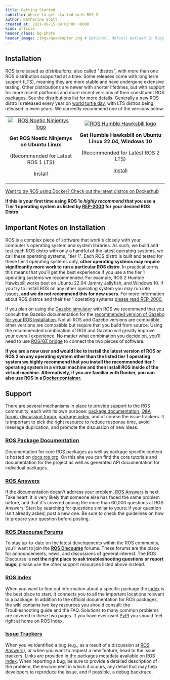 ```yaml
---
title: Getting Started
subtitle: Where to get started with ROS 2
author: Katherine Scott
created_at: 2021-06-15 09:00:00 +0000
kind: article
header_class: bg-photo
header_image: /imgs/quadcopter.png # Optional, default defined in blog layout
---
```


## Installation

ROS is released as *distributions*, also called "distros", with more than one ROS distribution supported at a time. Some releases come with long term support (LTS), meaning they are more stable and have undergone extensive testing. Other distributions are newer with shorter lifetimes, but with support for more recent platforms and more recent versions of their constituent ROS packages. See the [distributions list](http://docs.ros.org/) for more details. Generally a new ROS distro is released every year on [world turtle day](https://www.worldturtleday.org/), with LTS distros being released in even years. We currently recommend one of the versions below:

<table style="text-align: center">
<tr>
<td style="border: none;">
<a href="http://wiki.ros.org/noetic/Installation/Ubuntu">
<img src="/imgs/noetic.png" alt="ROS Noetic Ninjemys logo" style="float: center; max-height: 120px; vertical-align: middle">
</a>
<p><b>Get ROS Noetic Ninjemys on Ubuntu Linux</b></p>
<p>(Recommended for Latest ROS 1 LTS)</p>
<p><a class="btn btn-large btn-download" href="http://wiki.ros.org/noetic/Installation/Ubuntu">Install</a>
</p>
</td>
<td style="border: none;">
<a href="https://docs.ros.org/en/humble/Installation.html">
<img src="/imgs/humble.png" alt="ROS Humble Hawksbill logo" style="float: center; max-height: 120px; vertical-align: middle">
</a>
<p><b>Get Humble Hawksbill on Ubuntu Linux 22.04, Windows 10</b></p>
<p>(Recommended for Latest ROS 2 LTS)</p>
<p><a class="btn btn-large btn-download" href="https://docs.ros.org/en/humble/Installation.html">Install</a>
</p>
</td>
</tr>
</table>

[Want to try ROS using Docker? Check out the latest distros on Dockerhub](https://hub.docker.com/_/ros/)

**If this is your first time using ROS 1e *highly recommend* that you use a Tier 1 operating system as listed by [REP-2000](https://www.ros.org/reps/rep-2000.html) for your desired ROS Distro.**

## Important Notes on Installation

ROS is a complex piece of software that work's closely with your computer's
operating system and system libraries.  As such, we build and test each ROS
distro with only a handful of the latest operating systems, we call these
operating systems, "tier 1".  Each ROS distro is built and tested for these tier
1 operating systems only, **other operating systems may require significantly
more work to run a particular ROS distro**.  In practical terms this means that
you'll get the best experience if you use a the tier 1 operating systems we
recommended.  For example, ROS 2 Humble Hawksbill works best on Ubuntu 22.04
Jammy Jellyfish, and Windows 10.  If you try to install ROS on any other
operating system you may run into issues, **and we do not recommend this for new
users**.  For more information about ROS distros and their tier 1 operating
systems [please read REP-2000.](https://www.ros.org/reps/rep-2000.html)

If you plan on using the [Gazebo simulator](https://gazebosim.org/home) with ROS
we recommend that you consult the Gazebo documentation for the [recommended
version of Gazebo for your ROS
installation](https://gazebosim.org/docs/garden/ros_installation). Not all ROS
and Gazebo versions are compatible, other versions are compatible but require
that you build from source. Using the recommended combination of ROS and Gazebo
will greatly improve your overall experience. No matter what combination you
decide on, you'll need to use [ROS/GZ
bridge](https://github.com/gazebosim/ros_gz) to connect the two pieces of
software.

**If you are a new user and would like to install the latest version of ROS or
ROS 2 on any operating system other than the listed tier 1 operating system we
highly recommend that you install the recommended tier 1 operating system in a
virtual machine and then install ROS inside of the virtual
machine. Alternatively, if you are familiar with Docker, you can also use ROS in
a [Docker container](https://hub.docker.com/_/ros/).**

## Support

There are several mechanisms in place to provide support to the ROS community, each with its own purpose: [package documentation](https://docs.ros.org), [Q&A forum](https://answers.ros.org), [discussion forum](https://discourse.ros.org), [package index](https://index.ros.org), and of course the issue trackers.
It is important to pick the right resource to reduce response time, avoid message duplication, and promote the discussion of new ideas.

### [ROS Package Documentation <i style="font-size: 1rem;" class="fas fa-file-code"></i>](https://docs.ros.org)
Documentation for core ROS packages as well as package specific content is hosted on [docs.ros.org](https://docs.ros.org).
On this site you can find the core tutorials and documentation for the project as well as generated API documentation for individual packages.

### [ROS Answers <i style="font-size: 1rem;" class="fas fa-question-circle"></i>](https://answers.ros.org)
If the documentation doesn't address your problem, [ROS Answers](https://answers.ros.org) is next.
Take heart: it is very likely that someone else has faced the same problem before, and that it's covered among the more than 60,000 questions at ROS Answers.
Start by searching for questions similar to yours; if your question isn't already asked, post a new one. Be sure to check the guidelines on how to prepare your question before posting.

### [ROS Discourse Forums <i style="font-size: 1rem;" class="fas fa-comments"></i>](https://discourse.ros.org)

To stay up-to-date on the latest developments within the ROS community, you'll want to join the **[ROS Discourse](https://discourse.ros.org)** forums.
These forums are the place for announcements, news, and discussions of general interest.
The ROS Discourse is **not the right place to ask troubleshooting questions or report bugs**; please use the other support resources listed above instead.

### [ROS Index <i style="font-size: 1rem;" class="fas fa-sitemap"></i>](https://index.ros.org)

When you want to find out information about a specific package the [index](https://index.ros.org) is the best place to start.
It connects you to all the important locations relevant to a package.
In addition to the official documentation for ROS packages, the wiki contains two key resources you should consult: the Troubleshooting guide and the FAQ. Solutions to many common problems are covered in these two pages. If you have ever used [PyPI](https://pypi.org/) you should feel right at home on ROS Index. 

### [Issue Trackers <i style="font-size: 1rem;" class="fas fa-bug"></i>](https://github.com/ros2/ros2/issues)

When you've identified a bug (e.g., as a result of a discussion at [ROS Answers](https://answers.ros.org)), or when you want to request a new feature, head to the issue trackers.
Links are provided in the packages metadata available on [ROS Index](https://index.ros.org).
When reporting a bug, be sure to provide a detailed description of the problem, the environment in which it occurs, any detail that may help developers to reproduce the issue, and if possible, a debug backtrace.

